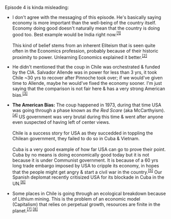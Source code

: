 Episode 4 is kinda misleading:

* I don't agree with the messaging of this episode. He's basically saying economy is more important than the well-being of the country itself. Economy doing good doesn't naturally mean that the country is doing good too. Best example would be India right now.<sup>[[1]](https://timesofindia.indiatimes.com/business/india-business/why-you-are-not-investing-finance-minister-to-industry/articleshow/94187630.cms)</sup>\
\
This kind of belief stems from an inherent Eliteism that is seen quite often in the Economics profession, probably because of their historic proximity to power. Unlearning Economics explained it better.<sup>[[2]](https://www.youtube.com/watch?v=AeMcVo3WFOY)</sup>

* He didn't mentioned that the coup in Chile was orchestrated & funded by the CIA. Salvador Allende was in power for less than 3 yrs, it took Chile ~30 yrs to recover after Pinnoche took over; if we would've given time to Allende, maybe he would've fixed the economy sooner. I'm just saying that the comparison is not fair here & has a very strong American bias.<sup>[[3]](https://www.youtube.com/watch?v=c3rp7Hs1Sjo)</sup>

* **The American Bias:** The coup happened in 1973, during that time USA was going through a phase known as *the Red Scare* (aka McCarthyism).<sup>[[4]](https://www.youtube.com/watch?v=N35IugBYH04)</sup> US government was very brutal during this time & went after anyone even suspected of having left of center views.\
\
Chile is a success story for USA as they succedded in toppling the Chilean government, they failed to do so in Cuba & Vietnam.\
\
Cuba is a very good example of how far USA can go to prove their point. Cuba by no means is doing economically good today but it is not because it is under Communist government. It is because of a 60 yrs long trade embargo imposed by USA to cripple its economy, in hopes that the people might get angry & start a civil war in the country.<sup>[[5]](https://www.youtube.com/watch?v=NpjDyhGyjNk)</sup> Our Spanish deplomat recently critisized USA for its blockade in Cuba in the UN.<sup>[[6]](https://www.youtube.com/watch?v=syrt1X_HGXE)</sup>

* Some places in Chile is going through an ecological breakdown because of Lithium mining. This is the problem of an economic model (Capitalism) that relies on perpetual growth, resources are finite in the planet.<sup>[[7]](https://youtu.be/KLiXmteCvUI?list=PLzGHKb8i9vTzRKnjR5JDlXQPkiGe2Gjd5) [[8]](https://www.euronews.com/green/2022/02/01/south-america-s-lithium-fields-reveal-the-dark-side-of-our-electric-future)</sup>
